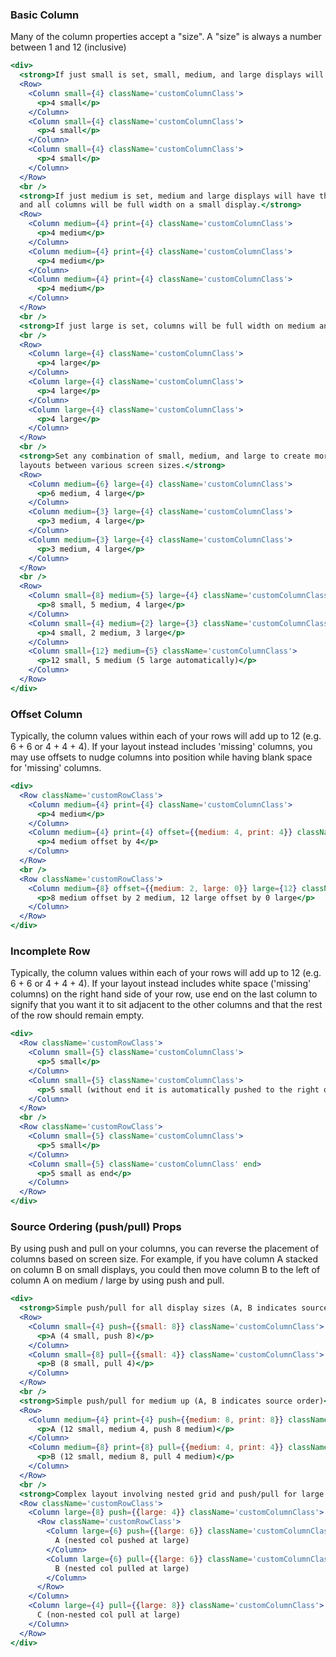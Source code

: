### Basic Column

Many of the column properties accept a "size".  A "size" is always a number between 1 and 12 (inclusive)

```jsx
<div>
  <strong>If just small is set, small, medium, and large displays will have the same column configuration</strong>
  <Row>
    <Column small={4} className='customColumnClass'>
      <p>4 small</p>
    </Column>
    <Column small={4} className='customColumnClass'>
      <p>4 small</p>
    </Column>
    <Column small={4} className='customColumnClass'>
      <p>4 small</p>
    </Column>
  </Row>
  <br />
  <strong>If just medium is set, medium and large displays will have the same column configuration
  and all columns will be full width on a small display.</strong>
  <Row>
    <Column medium={4} print={4} className='customColumnClass'>
      <p>4 medium</p>
    </Column>
    <Column medium={4} print={4} className='customColumnClass'>
      <p>4 medium</p>
    </Column>
    <Column medium={4} print={4} className='customColumnClass'>
      <p>4 medium</p>
    </Column>
  </Row>
  <br />
  <strong>If just large is set, columns will be full width on medium and small displays</strong>
  <br />
  <Row>
    <Column large={4} className='customColumnClass'>
      <p>4 large</p>
    </Column>
    <Column large={4} className='customColumnClass'>
      <p>4 large</p>
    </Column>
    <Column large={4} className='customColumnClass'>
      <p>4 large</p>
    </Column>
  </Row>
  <br />
  <strong>Set any combination of small, medium, and large to create more complex responsive
  layouts between various screen sizes.</strong>
  <Row>
    <Column medium={6} large={4} className='customColumnClass'>
      <p>6 medium, 4 large</p>
    </Column>
    <Column medium={3} large={4} className='customColumnClass'>
      <p>3 medium, 4 large</p>
    </Column>
    <Column medium={3} large={4} className='customColumnClass'>
      <p>3 medium, 4 large</p>
    </Column>
  </Row>
  <br />
  <Row>
    <Column small={8} medium={5} large={4} className='customColumnClass'>
      <p>8 small, 5 medium, 4 large</p>
    </Column>
    <Column small={4} medium={2} large={3} className='customColumnClass'>
      <p>4 small, 2 medium, 3 large</p>
    </Column>
    <Column small={12} medium={5} className='customColumnClass'>
      <p>12 small, 5 medium (5 large automatically)</p>
    </Column>
  </Row>
</div>
```

### Offset Column

Typically, the column values within each of your rows will add up to 12 (e.g. 6 + 6 or 4 + 4 + 4). If your layout instead includes 'missing' columns, you may use offsets to nudge columns into position while having blank space for 'missing' columns.

```jsx
<div>
  <Row className='customRowClass'>
    <Column medium={4} print={4} className='customColumnClass'>
      <p>4 medium</p>
    </Column>
    <Column medium={4} print={4} offset={{medium: 4, print: 4}} className='customColumnClass'>
      <p>4 medium offset by 4</p>
    </Column>
  </Row>
  <br />
  <Row className='customRowClass'>
    <Column medium={8} offset={{medium: 2, large: 0}} large={12} className='customColumnClass'>
      <p>8 medium offset by 2 medium, 12 large offset by 0 large</p>
    </Column>
  </Row>
</div>
```

### Incomplete Row

Typically, the column values within each of your rows will add up to 12 (e.g. 6 + 6 or 4 + 4 + 4). If your layout instead includes white space ('missing' columns) on the right hand side of your row, use end on the last column to signify that you want it to sit adjacent to the other columns and that the rest of the row should remain empty.

```jsx
<div>
  <Row className='customRowClass'>
    <Column small={5} className='customColumnClass'>
      <p>5 small</p>
    </Column>
    <Column small={5} className='customColumnClass'>
      <p>5 small (without end it is automatically pushed to the right of the row)</p>
    </Column>
  </Row>
  <br />
  <Row className='customRowClass'>
    <Column small={5} className='customColumnClass'>
      <p>5 small</p>
    </Column>
    <Column small={5} className='customColumnClass' end>
      <p>5 small as end</p>
    </Column>
  </Row>
</div>
```

### Source Ordering (push/pull) Props

By using push and pull on your columns, you can reverse the placement of columns based on screen size. For example, if you have column A stacked on column B on small displays, you could then move column B to the left of column A on medium / large by using push and pull.

```jsx
<div>
  <strong>Simple push/pull for all display sizes (A, B indicates source order)</strong>
  <Row>
    <Column small={4} push={{small: 8}} className='customColumnClass'>
      <p>A (4 small, push 8)</p>
    </Column>
    <Column small={8} pull={{small: 4}} className='customColumnClass'>
      <p>B (8 small, pull 4)</p>
    </Column>
  </Row>
  <br />
  <strong>Simple push/pull for medium up (A, B indicates source order)</strong>
  <Row>
    <Column medium={4} print={4} push={{medium: 8, print: 8}} className='customColumnClass'>
      <p>A (12 small, medium 4, push 8 medium)</p>
    </Column>
    <Column medium={8} print={8} pull={{medium: 4, print: 4}} className='customColumnClass'>
      <p>B (12 small, medium 8, pull 4 medium)</p>
    </Column>
  </Row>
  <br />
  <strong>Complex layout involving nested grid and push/pull for large (A, B, C indicates source order)</strong>
  <Row className='customRowClass'>
    <Column large={8} push={{large: 4}} className='customColumnClass'>
      <Row className='customRowClass'>
        <Column large={6} push={{large: 6}} className='customColumnClass'>
          A (nested col pushed at large)
        </Column>
        <Column large={6} pull={{large: 6}} className='customColumnClass'>
          B (nested col pulled at large)
        </Column>
      </Row>
    </Column>
    <Column large={4} pull={{large: 8}} className='customColumnClass'>
      C (non-nested col pull at large)
    </Column>
  </Row>
</div>
```
